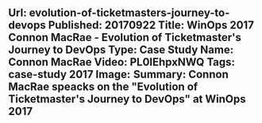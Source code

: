 Url: evolution-of-ticketmasters-journey-to-devops
Published: 20170922
Title: WinOps 2017 Connon MacRae - Evolution of Ticketmaster's Journey to DevOps
Type: Case Study
Name: Connon MacRae
Video: PL0IEhpxNWQ
Tags: case-study 2017
Image:<img class="lazy" src="data:image/gif;base64,R0lGODlhAQABAIAAAAAAAP///yH5BAEAAAAALAAAAAABAAEAAAIBRAA7" data-src="/content/images/videos/evolution-of-ticketmaster.jpg" alt="WinOps 2017 Connon MacRae - Evolution of Ticketmaster's Journey to DevOps" title="WinOps 2017 Connon MacRae - Evolution of Ticketmaster's Journey to DevOps" />
Summary: Connon MacRae speacks on the "Evolution of Ticketmaster's Journey to DevOps" at WinOps 2017
---